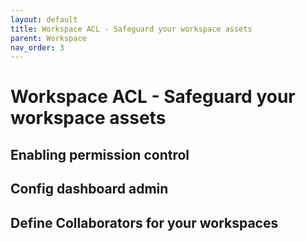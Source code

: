 ```yaml
---
layout: default
title: Workspace ACL - Safeguard your workspace assets
parent: Workspace
nav_order: 3
---
```


# Workspace ACL - Safeguard your workspace assets

## Enabling permission control

## Config dashboard admin

## Define Collaborators for your workspaces